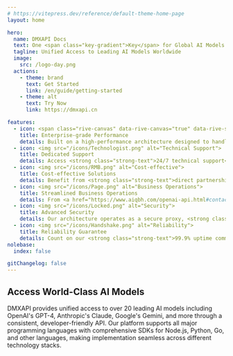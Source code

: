 ```yaml
---
# https://vitepress.dev/reference/default-theme-home-page
layout: home

hero:
  name: DMXAPI Docs
  text: One <span class="key-gradient">Key</span> for Global AI Models
  tagline: Unified Access to Leading AI Models Worldwide
  image:
    src: /logo-day.png
  actions:
    - theme: brand
      text: Get Started
      link: /en/guide/getting-started
    - theme: alt
      text: Try Now
      link: https://dmxapi.cn

features:
  - icon: <span class="rive-canvas" data-rive-canvas="true" data-rive-src="/icons/rocket-emoji-animated.riv"></span>
    title: Enterprise-grade Performance
    details: Built on a high-performance architecture designed to handle <strong class="strong-text">millions of concurrent requests</strong> with minimal latency. Stay ahead with <strong class="strong-text">real-time model updates</strong> as new versions are released globally.
  - icon: <img src="/icons/Technologist.png" alt="Technical Support">
    title: Dedicated Support
    details: Access <strong class="strong-text">24/7 technical support</strong> from our experienced team. We're committed to resolving your issues quickly and efficiently, enabling you to focus on building exceptional AI applications.
  - icon: <img src="/icons/RMB.png" alt="Cost-effective">
    title: Cost-effective Solutions
    details: Benefit from <strong class="strong-text">direct partnerships with model providers</strong> and our <strong class="strong-text">bulk purchasing power</strong> to access premium AI models at <a href="https://www.dmxapi.cn/pricing" class="custom-link">rates up to 30% below market price</a>.
  - icon: <img src="/icons/Page.png" alt="Business Operations">
    title: Streamlined Business Operations
    details: From <a href="https://www.aiqbh.com/openai-api.html#contact" class="custom-link">contract signing</a> to <a href="https://www.dmxapi.cn/fapiao" class="custom-link">invoicing</a>, enjoy <strong class="strong-text">enterprise-ready business processes</strong> that comply with international standards and local regulations.
  - icon: <img src="/icons/Locked.png" alt="Security">
    title: Advanced Security
    details: Our architecture operates as a secure proxy, <strong class="strong-text">never storing your data</strong> or prompts. Implement your AI solutions with confidence, knowing your intellectual property and user data remain protected.
  - icon: <img src="/icons/Handshake.png" alt="Reliability">
    title: Reliability Guarantee
    details: Count on our <strong class="strong-text">99.9% uptime commitment</strong> and transparent service level agreements. Review our complete <a href="https://dmxapi.cn/chengnuo.html" class="custom-link">service guarantees</a> designed for business-critical applications.
nolebase:
  index: false

gitChangelog: false
---
```


<HomeContent>

## Access World-Class AI Models

DMXAPI provides unified access to over 20 leading AI models including OpenAI's GPT-4, Anthropic's Claude, Google's Gemini, and more through a consistent, developer-friendly API. Our platform supports all major programming languages with comprehensive SDKs for Node.js, Python, Go, and other languages, making implementation seamless across different technology stacks.

<TrustList />

</HomeContent>